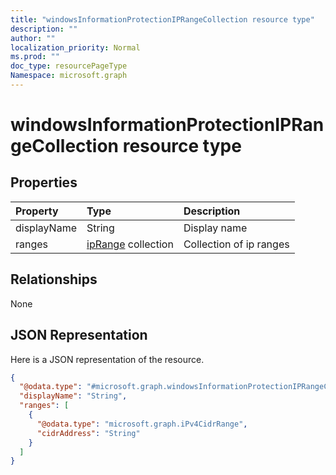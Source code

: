 ```yaml
---
title: "windowsInformationProtectionIPRangeCollection resource type"
description: ""
author: ""
localization_priority: Normal
ms.prod: ""
doc_type: resourcePageType
Namespace: microsoft.graph
---
```



# windowsInformationProtectionIPRangeCollection resource type



## Properties
|Property|Type|Description|
|:---|:---|:---|
|displayName|String|Display name|
|ranges|[ipRange](../resources/ipRange.md) collection|Collection of ip ranges|

## Relationships
None

## JSON Representation
Here is a JSON representation of the resource.
<!-- {
  "blockType": "resource",
  "@odata.type": "microsoft.graph.windowsInformationProtectionIPRangeCollection"
}
-->
``` json
{
  "@odata.type": "#microsoft.graph.windowsInformationProtectionIPRangeCollection",
  "displayName": "String",
  "ranges": [
    {
      "@odata.type": "microsoft.graph.iPv4CidrRange",
      "cidrAddress": "String"
    }
  ]
}
```

